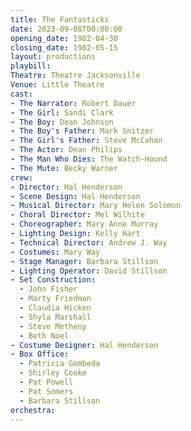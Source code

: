 ```yaml
---
title: The Fantasticks
date: 2023-09-08T00:00:00
opening_date: 1982-04-30
closing_date: 1982-05-15
layout: productions
playbill:
Theatre: Theatre Jacksonville
Venue: Little Theatre
cast:
- The Narrator: Robert Dauer
- The Girl: Sandi Clark
- The Boy: Dean Johnson
- The Boy's Father: Mark Snitzer
- The Girl's Father: Steve McCahan
- The Actor: Dean Philips
- The Man Who Dies: The Watch-Hound
- The Mute: Becky Warner
crew:
- Director: Hal Henderson
- Scene Design: Hal Henderson
- Musical Director: Mary Helen Solomon
- Choral Director: Mel Wilhite
- Choreographer: Mary Anne Murray
- Lighting Design: Kelly Hart
- Technical Director: Andrew J. Way
- Costumes: Mary Way
- Stage Manager: Barbara Stillson
- Lighting Operator: David Stillson
- Set Construction:
  - John Fisher
  - Marty Friedman
  - Claudia Hicken
  - Shyla Marshall
  - Steve Metheny
  - Beth Noel
- Costume Designer: Hal Henderson
- Box Office:
  - Patricia Gombeda
  - Shirley Cooke
  - Pat Powell
  - Pat Somers
  - Barbara Stillson
orchestra:
---
```


